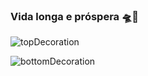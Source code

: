 ### Vida longa e próspera 🛸🖖


![topDecoration](https://github.com/LucasSilvaMarts/LucasSilvaMarts/blob/main/wave.svg)








![bottomDecoration](https://github.com/LucasSilvaMarts/LucasSilvaMarts/blob/main/wave%20bottom.svg)
